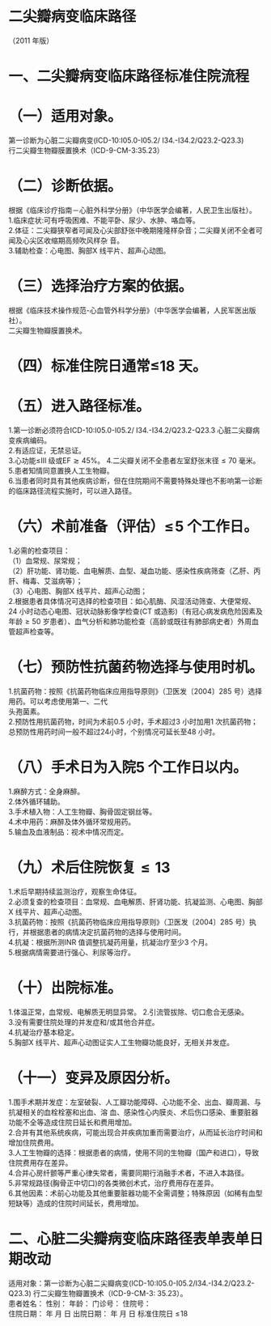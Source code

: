 # 二尖瓣病变临床路径  
（2011 年版）  
# 一、二尖瓣病变临床路径标准住院流程  
# （一）适用对象。  
第一诊断为心脏二尖瓣病变(ICD-10:I05.0-I05.2/ I34.-I34.2/Q23.2-Q23.3)  
行二尖瓣生物瓣膜置换术（ICD-9-CM-3:35.23）  
# （二）诊断依据。  
根据《临床诊疗指南－心脏外科学分册》（中华医学会编著，人民卫生出版社）。  
1.临床症状:可有呼吸困难、不能平卧、尿少、水肿、咯血等。  
2.体征：二尖瓣狭窄者可闻及心尖部舒张中晚期隆隆样杂音；二尖瓣关闭不全者可闻及心尖区收缩期高频吹风样杂 音。  
3.辅助检查：心电图、胸部X 线平片、超声心动图。  
# （三）选择治疗方案的依据。  
根据《临床技术操作规范-心血管外科学分册》（中华医学会编著，人民军医出版社）。  
二尖瓣生物瓣膜置换术。  
# （四）标准住院日通常≤18 天。  
# （五）进入路径标准。  
1.第一诊断必须符合ICD-10:I05.0-I05.2/ I34.-I34.2/Q23.2-Q23.3 心脏二尖瓣病变疾病编码。  
2.有适应证，无禁忌证。  
3.心功能≤III 级或$\mathrm{EF}{\gtrsim}45\%$。 4.二尖瓣关闭不全患者左室舒张末径${\leqslant}70$ 毫米。  
5.患者知情同意置换人工生物瓣。  
6.当患者同时具有其他疾病诊断，但在住院期间不需要特殊处理也不影响第一诊断的临床路径流程实施时，可以进入路径。  
# （六）术前准备（评估）$\leqslant\!5$ 个工作日。  
1.必需的检查项目：  
（1）血常规、尿常规；  
（2）肝功能、肾功能、血电解质、血型、凝血功能、感染性疾病筛查（乙肝、丙肝、梅毒、艾滋病等）；  
（3）心电图、胸部X 线平片、超声心动图；  
2.根据患者具体情况可选择的检查项目：如心肌酶、风湿活动筛查、大便常规、24 小时动态心电图、冠状动脉影像学检查(CT 或造影)（有冠心病发病危险因素及年龄${\geqslant}50$ 岁患者）、血气分析和肺功能检查（高龄或既往有肺部病史者）外周血管超声检查等。  
# （七）预防性抗菌药物选择与使用时机。  
1.抗菌药物：按照《抗菌药物临床应用指导原则》（卫医发〔2004〕285 号）选择用药。可以考虑使用第一、二代  
头孢菌素。  
2.预防性用抗菌药物，时间为术前0.5 小时，手术超过3 小时加用1 次抗菌药物；总预防性用药时间一般不超过24小时，个别情况可延长至48 小时。  
# （八）手术日为入院5 个工作日以内。  
1.麻醉方式：全身麻醉。  
2.体外循环辅助。  
3.手术植入物：人工生物瓣、胸骨固定钢丝等。  
4.术中用药：麻醉及体外循环常规用药。  
5.输血及血液制品：视术中情况而定。  
# （九）术后住院恢复${\leqslant}13$  
1.术后早期持续监测治疗，观察生命体征。  
2.必须复查的检查项目：血常规、血电解质、肝肾功能、抗凝监测、心电图、胸部X 线平片、超声心动图。  
3.抗菌药物：按照《抗菌药物临床应用指导原则》（卫医发〔2004〕285 号）执行，并根据患者的病情决定抗菌药物的选择与使用时间。  
4.抗凝：根据所测INR 值调整抗凝药用量，抗凝治疗至少3 个月。  
5.根据病情需要进行强心、利尿等治疗。  
# （十）出院标准。  
1.体温正常，血常规、电解质无明显异常。 2.引流管拔除、切口愈合无感染。  
3.没有需要住院处理的并发症和/或其他合并症。  
4.抗凝治疗基本稳定。  
5.胸部X 线平片、超声心动图证实人工生物瓣功能良好，无相关并发症。  
# （十一）变异及原因分析。  
1.围手术期并发症：左室破裂、人工瓣功能障碍、心功能不全、出血、瓣周漏、与抗凝相关的血栓栓塞和出血、溶 血、感染性心内膜炎、术后伤口感染、重要脏器功能不全等造成住院日延长和费用增加。  
2.合并有其他系统疾病，可能出现合并疾病加重而需要治疗，从而延长治疗时间和增加住院费用。  
3.人工生物瓣的选择：根据患者的病情，使用不同的生物瓣（国产和进口），导致住院费用存在差异。  
4.合并心房纤颤等严重心律失常者，需要同期行消融手术者，不进入本路径。  
5.非常规路径(胸骨正中切口)的各类微创术式，治疗费用存在差异。  
6.其他因素：术前心功能及其他重要脏器功能不全需调整；特殊原因（如稀有血型短缺等）造成的住院时间延长，费用增加。  
# 二、心脏二尖瓣病变临床路径表单表单日期改动  
适用对象：第一诊断为心脏二尖瓣病变(ICD-10:I05.0-I05.2/I34.-I34.2/Q23.2-Q23.3) 行二尖瓣生物瓣置换术（ICD-9-CM-3: 35.23）。  
患者姓名：       性别：   年龄：    门诊号：       住院号：  
住院日期：    年    月    日 出院日期：    年    月    日  标准住院日 $\leqslant\!18$  
